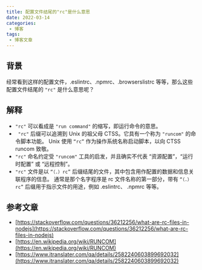 ```yaml
---
title: 配置文件结尾的"rc"是什么意思
date: 2022-03-14
categories:
 - 博客
tags:
 - 博客文章
---
```


<!-- more -->



## 背景

经常看到这样的配置文件，.eslintrc、.npmrc、.browserslistrc 等等，那么这些配置文件结尾的 `"rc"` 是什么意思呢？



## 解释

- `"rc"` 可以看成是 `"run command"` 的缩写，即运行命令的意思。
- ` "rc"` 后缀可以追溯到 Unix 的祖父母 CTSS。它具有一个称为 `"runcom"` 的命令脚本功能。 Unix 使用 `“rc”` 作为操作系统名称启动脚本，以向 CTSS runcom 致敬。
- `"rc"` 命名约定受 `"runcom"` 工具的启发，并且确实不代表 “资源配置”，“运行时配置” 或 “远程控制”。
- `"rc"` 文件是以 `“（.）rc”` 后缀结尾的文件，其中包含用作配置的数据和信息关联程序的信息。 通常是那个名字程序是 rc 文件名称的第一部分，带有 `“（.）rc”`  后缀用于指示文件的用途，例如 .eslintrc、 .npmrc 等等。



## 参考文章

- [https://stackoverflow.com/questions/36212256/what-are-rc-files-in-nodejs](https://stackoverflow.com/questions/36212256/what-are-rc-files-in-nodejs)
- [https://en.wikipedia.org/wiki/RUNCOM](https://en.wikipedia.org/wiki/RUNCOM)
- [https://www.itranslater.com/qa/details/2582240603899692032](https://www.itranslater.com/qa/details/2582240603899692032)

